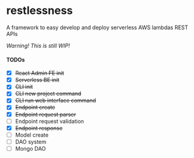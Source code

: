 # restlessness
A framework to easy develop and deploy serverless AWS lambdas REST APIs

*Warning! This is still WIP!*

#### TODOs

- [x] ~~React Admin FE init~~
- [x] ~~Serverless BE init~~
- [x] ~~CLI init~~
- [x] ~~CLI new project command~~
- [x] ~~CLI run web interface command~~
- [x] ~~Endpoint create~~
- [x] ~~Endpoint request parser~~
- [ ] Endpoint request validation
- [x] ~~Endpoint response~~
- [ ] Model create
- [ ] DAO system
- [ ] Mongo DAO
